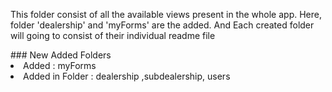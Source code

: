 <p>
This folder consist of all the available views present in the whole app.
Here, folder 'dealership' and 'myForms' are the added. And Each created folder will
going to consist of their individual readme file
</p>
### New Added Folders
<li>Added : myForms</li>
<li>Added in Folder : dealership ,subdealership, users</li>